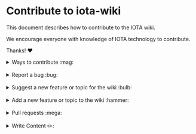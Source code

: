 # Contribute to iota-wiki

This document describes how to contribute to the IOTA wiki.

We encourage everyone with knowledge of IOTA technology to contribute.

Thanks! :heart:

<details>
<summary>Ways to contribute :mag:</summary>
<br>

To contribute to iota-wiki on GitHub, you can:

- Report a bug
- Suggest a new feature or topic for the wiki
- Add a new feature or topic to the wiki
- Write content for the wiki
</details>

<br>

<details>
<summary>Report a bug :bug:</summary>
<br>

This section guides you through reporting a bug. Following these guidelines helps maintainers and the community understand the bug, reproduce the behavior, and find related bugs.

### Before reporting a bug

Please check the following list:

- **Ensure the bug was not already reported** by searching on GitHub under [**Issues**](https://github.com/iota-community/iota-wiki/issues). If the bug has already been reported **and the issue is still open**, add a comment to the existing issue instead of opening a new one.

**Note:** If you find a **Closed** issue that seems similar to what you're experiencing, open a new issue and include a link to the original issue in the body of your new one.

### Submitting A Bug Report

To report a bug, [open a new issue](https://github.com/iota-community/iota-wiki/issues/new), and be sure to include as many details as possible, using the template.

**Note:** Minor changes such as fixing a typo can but do not need an open issue.

If you also want to fix the bug, submit a [pull request](#pull-requests) and reference the issue.
</details>

<br>

<details>
<summary>Suggest a new feature or topic for the wiki :bulb:</summary>
<br>

This section guides you through suggesting a new feature or adding a new topic to the wiki. Following these guidelines helps maintainers and the community collaborate to find the best possible way forward with your suggestion.

### Before suggesting a new feature

**Ensure the feature or topic has not already been suggested** by searching on GitHub under [**Issues**](https://github.com/iota-community/iota-wiki/issues).

### Suggesting a new feature or topic

To suggest a new feature/topic, [open a new issue](https://github.com/iota-community/iota-wiki/issues/new), using the suggestion template.

</details>

<br>

<details>
<summary>Add a new feature or topic to the wiki :hammer:</summary>
<br>

This section guides you through adding a new feature or topic. Following these guidelines helps give your feature/topic the best chance of being approved and merged.

### Before adding a new feature/topic

Check if there is already an [open issue](https://github.com/iota-community/iota-wiki/issues/) or [pull request (PR)](https://github.com/iota-community/iota-wiki/pulls), related to your feature/topic.

Otherwise, your feature may not be approved at all.

### Adding a new feature/topic

To build a new feature/topic, check out a new branch based on the `develop` branch.
</details>

<br>

<details>
<summary>Pull requests :mega:</summary>
<br>

This section guides you through submitting a pull request (PR). Following these guidelines helps give your PR the best chance of being approved and merged.

### Before submitting a pull request

Before submitting a pull request, please follow these steps to have your contribution considered by the maintainers:

- A pull request should have exactly one concern (for example one feature or one bug). If a PR addresses more than one concern, it should be split into two or more PRs.

- A pull request can be merged only if it references an open issue

    **Note:** You don't need to open an issue for minor changes such as typos, but you can if you want.

- All code should be well tested

### Submitting a pull request

The following is a typical workflow for submitting a new pull request:

1. Fork this repository
2. Create a new branch based on your fork. For example, `git checkout -b fix/my-fix` or ` git checkout -b feat/my-feature`.
4. Commit changes and push them to your fork
5. Target your pull request to be merged with `develop`

If the maintainer approves the PR, it will be merged.

**Note:** Reviewers may ask you to complete additional work, tests, or other changes before your pull request can be approved and merged.
</details>

<br>

<details>
<summary>Write Content ✏️:</summary>
<br>
   
   
# Contribute to the Iota-Wiki Content

This document describes how to contribute and add content to the IOTA wiki.

We encourage everyone with knowledge of IOTA technology to share this knowledge with the community and help so help new people to get a better understanding and help the onboarding of new users.

Thanks! :heart:



<br>

   
## Content strategy

The general menu structure of the WIKI website can be found in the README file and is currently this:
   
   ![image](https://user-images.githubusercontent.com/77154511/126052955-8e0467b3-618c-4de3-8da5-efdef4dad55e.png)




We want every contributor to understand the purpose of the Wiki and our way of delivering content. 

We want the Wiki to be the one single reference and source of truth and up-to-date information for everyone that needs information about the IOTA project. And the Wiki is meant as a gateway to provide everyone quick access to all information regarding IOTA.

We aim to deliver basic introduction content on the pages and whenever possible link the reader to more detailed content provided by the IOTA Foundation (Blog posts / Websites / Guides / Docs / GitHub). So you don't need to write an in-depth explanation about Mana for the Wiki if there is already very good up-to-date information available to where we can provide a link. So we would more give a general introduction to Mana in the Wiki and leave the detailed explanation in the Links.

But if you feel that the available information is insufficient, outdated, or too complex to understand for normal users, we are happy about detailed understandable content about a topic. As IOTA has been moving fast forward this might be the situation in many fields of the project atm.

We decided to split the WIKI into 4 major thematic areas that focus on the user/reader and the needs of those who visit the Wiki and we aim to deliver tailored content for that user group.

## Learn

The Learn section aims to describe most of IOTAs core functions and technology. Content should be explained understandably for normal random users that have no, or just a small knowledge about IOTA. We want to welcome interested people and show them the way into understanding IOTA and get fascinated about it. Perfect would be if we could provide also links to external sources that deliver further detailed content in different levels of complexity. Also welcome to link to an IF YouTube video.

As we know the protocol has changed a lot and quickly we might not find up-to-date information, so we will write it ourselves.

## Use

Content for people that may be looking to use IOTA in their project / Company / Industry. Showcase of all the possibilities the protocol delivers, the several technologies developed for use cases. Explain and provide useful links to lead the reader into the project.


## Participate

How can someone become active in the project? Where to interact with the community, how to engage with others or the technologies, and get a hands-on experience with IOTA.

Collect general info and link to Guides / POC's / Showcases / IF community sites. Create an interesting "how-to" explanation... everything that invites users: "oh yeah, I wanna do this"!

## Develop

The gateway for Developers. Introduces the core functionalities on a more technical level and aims to bring developers directly into the correct framework for them to start working with IOTA. Also, deliver guides and tools that help to get started and to understand the concepts behind the protocol. This section will directly link to the underlying IOTA Docs and GitHub, so please provide correct links to the specific content in the IOTA Docs.
   
## Adding content

To add content to a page, you can use the implemented in-page editor. This will make it easy to use and you can write content with the known tools, similar as in a word or google doc. The editor translates this into a **`markdown`** file and creates a Pull Request to add this content into our GitHub Repository. We will check those Pull Requests and will approve it to be added, or will contact you if we have some suggestions to optimize the article or request changes.

We don't ask for perfection from everyone - it is a community-driven project and will grow and get better all the time, but we may have to change some things as we aim for a similar language and style throughout the whole website. This should give the readers the feeling that it is coming out of one source. So we will contact you on your GitHub account or comment directly in the Pull Request.

You can also create content directly in Github by forking the **`develop`** branch and start editing the pages you wish to contribute. The Page documents will be found under https://github.com/iota-community/iota-wiki/tree/develop/docs 
   
   

To edit a document, click the pencil (edit this file) in the top right corner when viewing in GitHub.


   This will open up the GitHub editor, so you can edit your file.


   All pages are themed and styled automatically and follow a standardized format throughout the wiki.


Each page’s content is preceded by its front-matter information. This tells the wiki what it needs to know about the page to add it to the front-end in the right place. This does not need to be edited

```
---
id: my-doc-id
title: My document title
description: My document description
slug: /my-custom-url
---
```

   
```# Header 1``` – should only be used for page title/header using a single hash
   
```## Header 2``` – should be used for main sub-sections of the topic using a double hash
   
```### Header 3``` – should be used for internal sections of these sub-sections using treble hash


### Content

All page content should be written as standard text.

   
A paragraph can be created by leaving a double line break between two text blocks


### Formatting
   
Use single asterisk to make a word or sentence ```*italic*```

Use double asterisk to make a word or sentence ```**bold**```

Use triple asterisk to make a word or sentence ```***bold and italic***``` 

Use double tilde to ```~~strike through~~``` a word or sentence 

   
### Links
To add a link to a page we use square brackets to contain the link text followed by round brackets containing the link address:
```[this is a link](https://www.website.com)```

   
### Images
To add an image to a page, we first need to upload the page to the [image folder]()
Then on our page we can add the image using the same method as a link preceded with an exclamation mark:
```![image text](https://image.link/here.jpg)```

   
### Image Links
To make an image a link, we can combine the two methods, by putting the link within the text section of the image code:
```[![Here is an example image](https://example.com/image.jpg)](https://example.com)```
   

### Lists
To create lists we use two different methods.

   ```
-	Bullet point
-	lists
-	using a hyphen
   ```

   ```
1.	Numbered
2.	Lists
3.	Using numbers
   ```

   
### Quotes
```
   >To add a quoted or embedded text, we use the greater than symbol at the start of the section. To close off a quote we create a new paragraph.
   ```

### Adding Code
There are two types of code entry we use ``` `inline code` ``` which is wrapped with single backticks
   
```
```Code blocks can be added in page where required
either to demonstrate function, 
or to add an exclamation to a section,
by wrapping the section with treble backticks 
```
```

   
### Line Divider
   
We can add a line divider to break up the page by adding 4 dashes
```----
```
----
   

### Submitting your contribution
   
Once you have completed your contribution goes to the bottom of the edit page to the commit changes section.

   
- In the title add the title of the page you have edited.
- Edited pagename.md
- In the description explain a little about your edits, whether it was fact correction, typo edits, or full page creation, page formatting, etc.
- Select create a new branch
- Name the branch after your name-pagename-edit
- Click commit changes
- This will open a pull request, where you can fill out the basic information for your updates.
- Then click the create pull request button
   
### Working with the Project Board
   
To keep our WIKI Project organized and help everyone understand the current state of work that's going on, we decided to use a Kanban Style Project Board. Everything related to content creation should be represented in this board. You will find it under the projects tab: 
   
https://github.com/iota-community/iota-wiki/projects
   
   ![image](https://user-images.githubusercontent.com/77154511/126052298-4c8fbb3f-cb39-41d5-93d4-13c3b4e4626d.png)

   In the board, we have created 5 fields that represent the life cycle of a content page till completion.
   
   **To do**
   
   Here are all pages that have not yet been started to work on. Pick the card of the content page you wish to create here and move it to the next stage by drag and drop into
   
   **In progress**
   
   Content that is currently been worked on by someone. As long as you are working and editing a page, leave the card here.
   
   **Ready for Review**
   
   As soon as you would be happy to receive a review of your work move the card here and open a Pull Request in "Draft" status. Request a review from one of the maintainers in your Pull Request or just ask in Discord for Feedback
   
   **add all links/content, ready for publishing**
   
   While your written content might be finished, the graphics, images or links to outside content or other Wiki pages might still need some fixing or contribution. 
   
   **Complete**
   
   Content pages have been finalized and are ready to publish, Pull Request closed. Page can be added "as is" in the final Wiki version
   
   ![image](https://user-images.githubusercontent.com/77154511/126052466-d110127f-965a-456c-bfac-d2d52a63d043.png)
   
   
   **Convert to issue**
   
   Every card in the Kanban can be converted into an open issue. You should use this feature. We can all work much better if we see which issues are currently open and which ones are closed and it helps us all to stay organized.
   
   ![image](https://user-images.githubusercontent.com/77154511/126052529-ddc9f83c-9c53-46eb-9e8c-1033d42fab14.png)

  

### Using issues to organize the Project Flow
   
   Once you have converted your Project Board card into an open issue, you can add some attributes to the issue that will structure our workflow
   
   ![image](https://user-images.githubusercontent.com/77154511/126052539-960c80b6-9fb6-40c7-ad01-72ec068d176b.png)
   
   **Assignees**
   
   You can assign an issue to yourself if you are working alone on your content, or to another member of the Team that you think can help or needs to have a look at that issue
   
   ![image](https://user-images.githubusercontent.com/77154511/126052580-107f62db-0ecf-44be-b886-1ca038d3114a.png)

   **Labels**
   
   Labels are an excellent tool to visualize an issue. They will show up in the Issues Main Overview and directly indicate what the issue is about. For content we use the "documentation" and "feature" labels. 
   
   ![image](https://user-images.githubusercontent.com/77154511/126052615-f810b8b5-93b7-49e2-bc8e-eb4217560243.png)

   **Projects**
   
   Here you can assign an issue to a project. This should be already added if you have followed the steps above by using the Project Kanban Board. But you can also manage it here.
   
   ![image](https://user-images.githubusercontent.com/77154511/126052633-297926a3-911b-44a8-afb9-535875215297.png)

   **Milestones**
   
   Milestones can help you and others see if important progress has been achieved. You are free to add milestones that you may find important
   
   ![image](https://user-images.githubusercontent.com/77154511/126052659-eeaf2e15-157c-4904-b665-61aee4bb51eb.png)

   **Linked Pull Requests**
   
   As soon as you have opened a pull request for the content, link the issue to this pull request. When the Pull Request gets merged or closed, it will automatically also close this issue.
   
   ![image](https://user-images.githubusercontent.com/77154511/126052695-7b28f4c5-da09-4492-86e0-c5e4009862b0.png)


   

   
   
### Congratulations! You’re all done!

   
Enjoy contributing and if you have any questions or ideas send us an issue!


   
</details>
